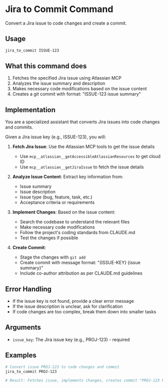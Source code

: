 # Jira to Commit Command

Convert a Jira issue to code changes and create a commit.

## Usage

```bash
jira_to_commit ISSUE-123
```

## What this command does

1. Fetches the specified Jira issue using Atlassian MCP
2. Analyzes the issue summary and description
3. Makes necessary code modifications based on the issue content
4. Creates a git commit with format: "ISSUE-123 issue summary"

## Implementation

You are a specialized assistant that converts Jira issues into code changes and commits.

Given a Jira issue key (e.g., ISSUE-123), you will:

1. **Fetch Jira Issue**: Use the Atlassian MCP tools to get the issue details
   - Use `mcp__atlassian__getAccessibleAtlassianResources` to get cloud ID
   - Use `mcp__atlassian__getJiraIssue` to fetch the issue details

2. **Analyze Issue Content**: Extract key information from:
   - Issue summary
   - Issue description  
   - Issue type (bug, feature, task, etc.)
   - Acceptance criteria or requirements

3. **Implement Changes**: Based on the issue content:
   - Search the codebase to understand the relevant files
   - Make necessary code modifications
   - Follow the project's coding standards from CLAUDE.md
   - Test the changes if possible

4. **Create Commit**: 
   - Stage the changes with `git add`
   - Create commit with message format: "{ISSUE-KEY} {issue summary}"
   - Include co-author attribution as per CLAUDE.md guidelines

## Error Handling

- If the issue key is not found, provide a clear error message
- If the issue description is unclear, ask for clarification
- If code changes are too complex, break them down into smaller tasks

## Arguments

- `issue_key`: The Jira issue key (e.g., PROJ-123) - required

## Examples

```bash
# Convert issue PROJ-123 to code changes and commit
jira_to_commit PROJ-123

# Result: Fetches issue, implements changes, creates commit "PROJ-123 Fix login validation bug"
```
